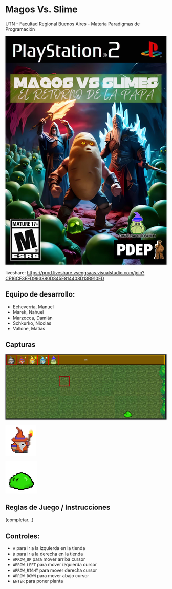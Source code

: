 #  Magos Vs. Slime
UTN - Facultad Regional Buenos Aires - Materia Paradigmas de Programación

![portada](Cosas_juego/portada/PropuestaApha.jpg)


liveshare: https://prod.liveshare.vsengsaas.visualstudio.com/join?CE16CF3EFD993880D845E814408D13B910ED

## Equipo de desarrollo: 

- Echeverría, Manuel
- Marek, Nahuel
- Marzocca, Damián
- Schkurko, Nicolas
- Vallone, Matías
 

## Capturas 

![captura](Cosas_juego/capturaAlpha.png)

![mago fuego](assets/magoFuego.png)

![slimeBasico](Cosas_juego/slime_base.png)

## Reglas de Juego / Instrucciones

(completar...)

## Controles:

- `A` para ir a la izquierda en la tienda
- `D` para ir a la derecha en la tienda
- `ARROW_UP` para mover arriba cursor
- `ARROW_LEFT` para mover izquierda cursor
- `ARROW_RIGHT` para mover derecha cursor
- `ARROW_DOWN` para mover abajo cursor
- `ENTER` para poner planta
